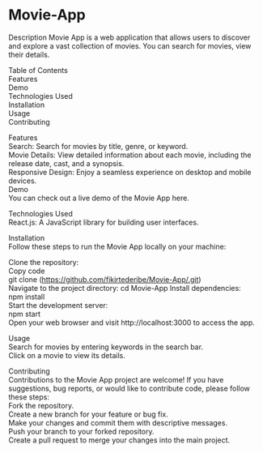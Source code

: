 # Movie-App
Description
Movie App is a web application that allows users to discover and explore a vast collection of movies. You can search for movies, view their details.

Table of Contents  
Features  
Demo  
Technologies Used  
Installation  
Usage  
Contributing  

Features  
Search: Search for movies by title, genre, or keyword.  
Movie Details: View detailed information about each movie, including the release date, cast, and a synopsis.  
Responsive Design: Enjoy a seamless experience on desktop and mobile devices.  
Demo  
You can check out a live demo of the Movie App here.

Technologies Used  
React.js: A JavaScript library for building user interfaces.

Installation  
Follow these steps to run the Movie App locally on your machine:

Clone the repository:  
Copy code  
git clone (https://github.com/fikirtederibe/Movie-App/.git)  
Navigate to the project directory:  cd Movie-App
Install dependencies:  
npm install  
Start the development server:  
npm start  
Open your web browser and visit http://localhost:3000 to access the app.  

Usage  
Search for movies by entering keywords in the search bar.  
Click on a movie to view its details.  

Contributing  
Contributions to the Movie App project are welcome! If you have suggestions, bug reports, or would like to contribute code, please follow these steps:  
Fork the repository.  
Create a new branch for your feature or bug fix.  
Make your changes and commit them with descriptive messages.  
Push your branch to your forked repository.  
Create a pull request to merge your changes into the main project.  
